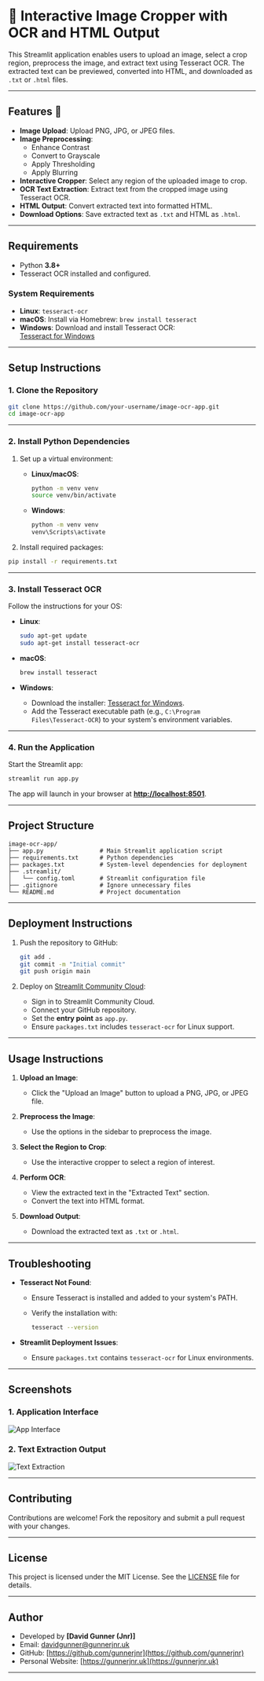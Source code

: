 # 📸 Interactive Image Cropper with OCR and HTML Output  

This Streamlit application enables users to upload an image, select a crop region, preprocess the image, and extract text using Tesseract OCR. The extracted text can be previewed, converted into HTML, and downloaded as `.txt` or `.html` files.

---

## **Features** 🚀

- **Image Upload**: Upload PNG, JPG, or JPEG files.
- **Image Preprocessing**:
  - Enhance Contrast
  - Convert to Grayscale
  - Apply Thresholding
  - Apply Blurring
- **Interactive Cropper**: Select any region of the uploaded image to crop.
- **OCR Text Extraction**: Extract text from the cropped image using Tesseract OCR.
- **HTML Output**: Convert extracted text into formatted HTML.
- **Download Options**: Save extracted text as `.txt` and HTML as `.html`.

---

## **Requirements**

- Python **3.8+**
- Tesseract OCR installed and configured.

### **System Requirements**

- **Linux**: `tesseract-ocr`  
- **macOS**: Install via Homebrew: `brew install tesseract`  
- **Windows**: Download and install Tesseract OCR:  
  [Tesseract for Windows](https://github.com/UB-Mannheim/tesseract/wiki)  

---

## **Setup Instructions**

### **1. Clone the Repository**

```bash
git clone https://github.com/your-username/image-ocr-app.git
cd image-ocr-app
```

---

### **2. Install Python Dependencies**

1. Set up a virtual environment:

   - **Linux/macOS**:

     ```bash
     python -m venv venv
     source venv/bin/activate
     ```

   - **Windows**:

     ```bash
     python -m venv venv
     venv\Scripts\activate
     ```

2. Install required packages:

```bash
pip install -r requirements.txt
```

---

### **3. Install Tesseract OCR**

Follow the instructions for your OS:

- **Linux**:

  ```bash
  sudo apt-get update
  sudo apt-get install tesseract-ocr
  ```

- **macOS**:

  ```bash
  brew install tesseract
  ```

- **Windows**:
  - Download the installer: [Tesseract for Windows](https://github.com/UB-Mannheim/tesseract/wiki).
  - Add the Tesseract executable path (e.g., `C:\Program Files\Tesseract-OCR`) to your system's environment variables.

---

### **4. Run the Application**

Start the Streamlit app:

```bash
streamlit run app.py
```

The app will launch in your browser at **[http://localhost:8501](http://localhost:8501)**.

---

## **Project Structure**

```plaintext
image-ocr-app/
├── app.py                # Main Streamlit application script
├── requirements.txt      # Python dependencies
├── packages.txt          # System-level dependencies for deployment
├── .streamlit/
│   └── config.toml       # Streamlit configuration file
├── .gitignore            # Ignore unnecessary files
└── README.md             # Project documentation
```

---

## **Deployment Instructions**

1. Push the repository to GitHub:

   ```bash
   git add .
   git commit -m "Initial commit"
   git push origin main
   ```

2. Deploy on [Streamlit Community Cloud](https://share.streamlit.io/):

   - Sign in to Streamlit Community Cloud.
   - Connect your GitHub repository.
   - Set the **entry point** as `app.py`.
   - Ensure `packages.txt` includes `tesseract-ocr` for Linux support.

---

## **Usage Instructions**

1. **Upload an Image**:
   - Click the "Upload an Image" button to upload a PNG, JPG, or JPEG file.

2. **Preprocess the Image**:
   - Use the options in the sidebar to preprocess the image.

3. **Select the Region to Crop**:
   - Use the interactive cropper to select a region of interest.

4. **Perform OCR**:
   - View the extracted text in the "Extracted Text" section.
   - Convert the text into HTML format.

5. **Download Output**:
   - Download the extracted text as `.txt` or `.html`.

---

## **Troubleshooting**

- **Tesseract Not Found**:
  - Ensure Tesseract is installed and added to your system's PATH.
  - Verify the installation with:

    ```bash
    tesseract --version
    ```

- **Streamlit Deployment Issues**:
  - Ensure `packages.txt` contains `tesseract-ocr` for Linux environments.

---

## **Screenshots**

### **1. Application Interface**

![App Interface](path/to/screenshot1.png)

### **2. Text Extraction Output**

![Text Extraction](path/to/screenshot2.png)

---

## **Contributing**

Contributions are welcome! Fork the repository and submit a pull request with your changes.

---

## **License**

This project is licensed under the MIT License. See the [LICENSE](LICENSE) file for details.

---

## **Author**

- Developed by **[David Gunner (Jnr)]**
- Email: [davidgunner@gunnerjnr.uk](davidgunner@gunnerjnr.uk)
- GitHub: [https://github.com/gunnerjnr](https://github.com/gunnerjnr)
- Personal Website: [https://gunnerjnr.uk](https://gunnerjnr.uk)

---
